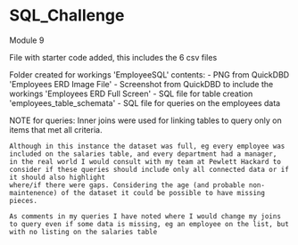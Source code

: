 # SQL_Challenge
Module 9

File with starter code added, this includes the 6 csv files

Folder created for workings 'EmployeeSQL'
contents:
     - PNG from QuickDBD 'Employees ERD Image File'
     - Screenshot from QuickDBD to include the workings 'Employees ERD Full Screen'
     - SQL file for table creation 'employees_table_schemata'
     - SQL file for queries on the employees data

NOTE for queries:
    Inner joins were used for linking tables to query only on items that met all criteria.

    Although in this instance the dataset was full, eg every employee was included on the salaries table, and every department had a manager,
    in the real world I would consult with my team at Pewlett Hackard to consider if these queries should include only all connected data or if it should also highlight
    where/if there were gaps. Considering the age (and probable non-maintenence) of the dataset it could be possible to have missing pieces.

    As comments in my queries I have noted where I would change my joins to query even if some data is missing, eg an employee on the list, but with no listing on the salaries table

